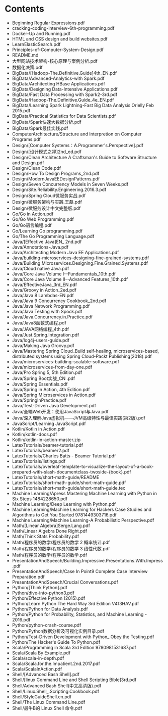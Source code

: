 # Contents
- Beginning Regular Expressions.pdf
- cracking-coding-interview-6th-programming.pdf
- Docker-Up and Running.pdf
- HTML and CSS design and build websites.pdf
- LearnElasticSearch.pdf
- Principles-of-Computer-System-Design.pdf
- README.md
- 大型网站技术架构-核心原理与案例分析.pdf
- 数据化决策.pdf
- BigData/[Hadoop-The.Definitive.Guide]4th_EN.pdf
- BigData/Advanced-Analytics-with Spark.pdf
- BigData/Architecting HBase Applications.pdf
- BigData/Designing Data-Intensive Applications.pdf
- BigData/Fast Data Processing with Spark2-3rd.pdf
- BigData/Hadoop-The.Definitive.Guide_4e_EN.pdf
- BigData/Learning Spark Lightning-Fast Big Data Analysis Orielly Feb 2015.pdf
- BigData/Practical Statistics for Data Scientists.pdf
- BigData/Spark快速大数据分析.pdf
- BigData/Spark最佳实践.pdf
- ComputerArchitecture/Structure and Interpretion on Computer Programs.pdf
- Design/[Computer Systems：A.Programmer's.Perspective].pdf
- Design/[设计模式之禅]2nd_ed.pdf
- Design/Clean Architecture A Craftsman's Guide to Software Structure and Design.pdf
- Design/Clean Code.pdf
- Design/How To Design Programs_2nd.pdf
- Design/ModernJavaEEDesignPatterns.pdf
- Design/Seven Concurrency Models in Seven Weeks.pdf
- Design/Site.Reliability.Engineering.2016.3.pdf
- Design/Spring Cloud微服务实战.pdf
- Design/微服务架构与实践.王磊.pdf
- Design/微服务设计中文完整版.pdf
- Go/Go in Action.pdf
- Go/Go Web Programming.pdf
- Go/Go语言编程.pdf
- Go/Learning Go programming.pdf
- Go/The Go Programming Language.pdf
- Java/[Effective Java]EN_ 2nd.pdf
- Java/Annotations-Java.pdf
- Java/Architecting Modern Java EE Applications.pdf
- Java/building-microservices-designing-fine-grained-systems.pdf
- Java/Building.Microservices.Designing.Fine.Grained.Systems.pdf
- Java/Cloud native Java.pdf
- Java/Core Java Volume I--Fundamentals_10th.pdf
- Java/Core Java Volume II--Advanced Features_10th.pdf
- Java/EffectiveJava_3rd_EN.pdf
- Java/Groovy in Action_2ed.pdf
- Java/Java 8 Lambdas-EN.pdf
- Java/Java 9 Concurrency Cookbook_2nd.pdf
- Java/Java Network Programming.pdf
- Java/Java Testing with Spock.pdf
- Java/Java.Concurrency.in.Practice.pdf
- Java/Java8函数式编程.pdf
- Java/JAVA网络编程_4th.pdf
- Java/Just.Spring.Integration.pdf
- Java/log4j-users-guide.pdf
- Java/Making Java Groovy.pdf
- Java/Mastering Spring Cloud_Build self-healing, microservices-based, distributed systems using Spring Cloud-Packt Publishing(2018).pdf
- Java/microservices-building-scalable-software.pdf
- Java/microservices-from-day-one.pdf
- Java/Pro Spring 5, 5th Edition.pdf
- Java/Spring Boot实战_CN .pdf
- Java/Spring Essentials.pdf
- Java/Spring in Action, 4th Edition.pdf
- Java/Spring Microservices in Action.pdf
- Java/SpringInPractice.pdf
- Java/Test-Driven Java Development.pdf
- Java/全端Web开发：使用JavaScript与Java.pdf
- Java/深入理解Java虚拟机——JVM高级特性与最佳实践(第2版).pdf
- JavaScript/Learning JavaScript.pdf
- Kotlin/Kotlin in Action.pdf
- Kotlin/kotlin-docs.pdf
- Kotlin/kotlin-in-action-master.zip
- LatexTutorials/beamer-tutorial.pdf
- LatexTutorials/beamer2.pdf
- LatexTutorials/Charles Batts - Beamer Tutorial.pdf
- LatexTutorials/listings.pdf
- LatexTutorials/overleaf-template-to-visualize-the-layout-of-a-book-prepared-with-slash-documentclass-twoside-{book}.pdf
- LatexTutorials/short-math-guide/README
- LatexTutorials/short-math-guide/short-math-guide.pdf
- LatexTutorials/short-math-guide/short-math-guide.tex
- Machine Learning/Apress Mastering Machine Learning with Python in Six Steps 1484228650.pdf
- Machine Learning/Deep Learning with Python.pdf
- Machine Learning/Machine Learning for Hackers Case Studies and Algorithms to Get You Started 9781449303716.pdf
- Machine Learning/Machine Learning-A Probabilistic Perspective.pdf
- Math/[Linear Algebra]Serge.Lang.pdf
- Math/Linear Algebra Done Right.pdf
- Math/Think Stats Probability.pdf
- Math/程序员的数学/程序员的数学 2 概率统计.pdf
- Math/程序员的数学/程序员的数学 3 线性代数.pdf
- Math/程序员的数学/程序员的数学.pdf
- PresentationAndSpeech/Building.Impressive.Presentations.With.Impress.pdf
- PresentationAndSpeech/Case In Point9 Complete Case Interview Preparation.pdf
- PresentationAndSpeech/Crucial Conversations.pdf
- Python/[Think Python].pdf
- Python/dive-into-python3.pdf
- Python/Effective Python (2015).pdf
- Python/Learn Python The Hard Way 3rd Edition V413HAV.pdf
- Python/Python for Data Analysis.pdf
- Python/Python for Probability, Statistics, and Machine Learning - 2016.pdf
- Python/python-crash-course.pdf
- Python/Python数据分析及可视化实例目录.pdf
- Python/Test-Driven Development with Python_ Obey the Testing.pdf
- Python/The Hacker's Guide To Python.pdf
- Scala/Programming in Scala 3rd Edition 9780981531687.pdf
- Scala/Scala By Example.pdf
- Scala/scala-in-depth.pdf
- Scala/Scala.for.the.Impatient.2nd.2017.pdf
- Scala/ScalaInAction.pdf
- Shell/[Advanced Bash Shell].pdf
- Shell/[linux Command Line and Shell Scripting Bible]3rd.pdf
- Shell/Advanced Bash Shell(中文高清版).pdf
- Shell/Linux.Shell_.Scripting.Cookbook.pdf
- Shell/StyleGuideShell.en.pdf
- Shell/The Linux Command Line.pdf
- Shell/最牛B的 Linux Shell 命令.pdf

